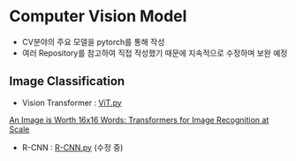 # Computer Vision Model
* CV분야의 주요 모델을 pytorch를 통해 작성
* 여러 Repository를 참고하여 직접 작성했기 때문에 지속적으로 수정하며 보완 예정

## Image Classification
* Vision Transformer : [ViT.py](https://github.com/taeoowl/Computer_Vision_Model/blob/main/ViT.py)

[An Image is Worth 16x16 Words: Transformers for Image Recognition at Scale](https://arxiv.org/abs/2010.11929)

* R-CNN : [R-CNN.py](https://github.com/taeoowl/Computer_Vision_Model/blob/main/ViT.py) (수정 중)
